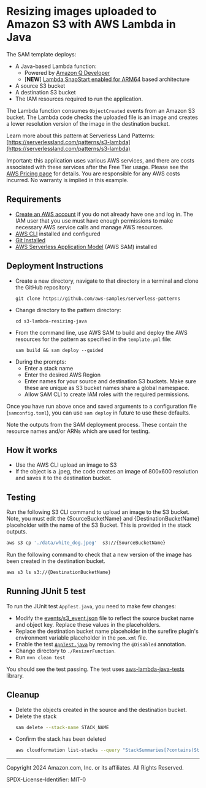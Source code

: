 # Resizing images uploaded to Amazon S3 with AWS Lambda in Java

The SAM template deploys:
 - A Java-based Lambda function:
   - Powered by [Amazon Q Developer](https://aws.amazon.com/q/developer/)
   - [**NEW**] [Lambda SnapStart enabled for ARM64](https://aws.amazon.com/about-aws/whats-new/2024/07/aws-lambda-snapstart-java-functions-arm64-architecture/) based architecture
 - A source S3 bucket 
 - A destination S3 bucket
 - The IAM resources required to run the application. 

The Lambda function consumes `ObjectCreated` events from an Amazon S3 bucket. 
The Lambda code checks the uploaded file is an image and creates a lower resolution version of the image in the destination bucket.

Learn more about this pattern at Serverless Land Patterns: [https://serverlessland.com/patterns/s3-lambda](https://serverlessland.com/patterns/s3-lambda)

Important: this application uses various AWS services, and there are costs associated with these services after the Free Tier usage.
Please see the [AWS Pricing page](https://aws.amazon.com/pricing/) for details. 
You are responsible for any AWS costs incurred. No warranty is implied in this example.

## Requirements

* [Create an AWS account](https://portal.aws.amazon.com/gp/aws/developer/registration/index.html) if you do not already have one and log in. The IAM user that you use must have enough permissions to make necessary AWS service calls and manage AWS resources.
* [AWS CLI](https://docs.aws.amazon.com/cli/latest/userguide/install-cliv2.html) installed and configured
* [Git Installed](https://git-scm.com/book/en/v2/Getting-Started-Installing-Git)
* [AWS Serverless Application Model](https://docs.aws.amazon.com/serverless-application-model/latest/developerguide/serverless-sam-cli-install.html) (AWS SAM) installed

## Deployment Instructions

-  Create a new directory, navigate to that directory in a terminal and clone the GitHub repository:
   ``` 
   git clone https://github.com/aws-samples/serverless-patterns
   ```
- Change directory to the pattern directory:
    ```
    cd s3-lambda-resizing-java
    ```
- From the command line, use AWS SAM to build and deploy the AWS resources for the pattern as specified in the `template.yml` file:
    ```
    sam build && sam deploy --guided
    ```
- During the prompts:
  * Enter a stack name
  * Enter the desired AWS Region
  * Enter names for your source and destination S3 buckets. Make sure these are unique as S3 bucket names share a global namespace.
  * Allow SAM CLI to create IAM roles with the required permissions.

Once you have run above once and saved arguments to a configuration file (`samconfig.toml`), 
you can use `sam deploy` in future to use these defaults.

Note the outputs from the SAM deployment process. These contain the resource names and/or ARNs which are used for testing.

## How it works

* Use the AWS CLI upload an image to S3
* If the object is a .jpeg, the code creates an image of 800x600 resolution and saves it to the destination bucket.

## Testing

Run the following S3 CLI command to upload an image to the S3 bucket. 
Note, you must edit the {SourceBucketName} and {DestinationBucketName} placeholder with the name of the S3 Bucket. 
This is provided in the stack outputs.

```bash
aws s3 cp './data/white_dog.jpeg'  s3://{SourceBucketName}
```

Run the following command to check that a new version of the image has been created in the destination bucket.

```bash
aws s3 ls s3://{DestinationBucketName}
```

## Running JUnit 5 test
To run the JUnit test `AppTest.java`, you need to make few changes:

- Modify the [events/s3_event.json](./ResizerFunction/src/test/resources) file to reflect the source bucket name and object key. Replace these values in the placeholders.
- Replace the destination bucket name placeholder in the surefire plugin's environment variable placeholder in the `pom.xml` file.
- Enable the test [`AppTest.java`](./ResizerFunction/src/test/java/resizer/AppTest.java) by removing the `@Disabled` annotation.
- Change directory to `./ResizerFunction`.
- Run `mvn clean test`

You should see the test passing. 
The test uses [aws-lambda-java-tests](https://github.com/aws/aws-lambda-java-libs/tree/main/aws-lambda-java-tests) library.

## Cleanup

- Delete the objects created in the source and the destination bucket.
- Delete the stack
    ```bash
    sam delete --stack-name STACK_NAME
    ```
- Confirm the stack has been deleted
    ```bash
    aws cloudformation list-stacks --query "StackSummaries[?contains(StackName,'STACK_NAME')].StackStatus"
    ```
----

Copyright 2024 Amazon.com, Inc. or its affiliates. All Rights Reserved.

SPDX-License-Identifier: MIT-0
